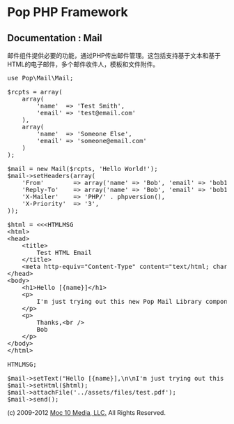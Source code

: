 Pop PHP Framework
=================

Documentation : Mail
--------------------

邮件组件提供必要的功能，通过PHP传出邮件管理。这包括支持基于文本和基于HTML的电子邮件，多个邮件收件人，模板和文件附件。

<pre>
use Pop\Mail\Mail;

$rcpts = array(
    array(
        'name'  => 'Test Smith',
        'email' => 'test@email.com'
    ),
    array(
        'name'  => 'Someone Else',
        'email' => 'someone@email.com'
    )
);

$mail = new Mail($rcpts, 'Hello World!');
$mail->setHeaders(array(
    'From'        => array('name' => 'Bob', 'email' => 'bob123@gmail.com'),
    'Reply-To'    => array('name' => 'Bob', 'email' => 'bob123@gmail.com'),
    'X-Mailer'    => 'PHP/' . phpversion(),
    'X-Priority'  => '3',
));

$html = &lt;&lt;&lt;HTMLMSG
&lt;html&gt;
&lt;head&gt;
    &lt;title&gt;
        Test HTML Email
    &lt;/title&gt;
    &lt;meta http-equiv="Content-Type" content="text/html; charset=utf-8" /&gt;
&lt;/head&gt;
&lt;body&gt;
    &lt;h1&gt;Hello [{name}]&lt;/h1&gt;
    &lt;p&gt;
        I'm just trying out this new Pop Mail Library component.
    &lt;/p&gt;
    &lt;p&gt;
        Thanks,&lt;br /&gt;
        Bob
    &lt;/p&gt;
&lt;/body&gt;
&lt;/html&gt;

HTMLMSG;

$mail->setText("Hello [{name}],\n\nI'm just trying out this new Pop Mail component.\n\nThanks,\nBob\n\n");
$mail->setHtml($html);
$mail->attachFile('../assets/files/test.pdf');
$mail->send();
</pre>

(c) 2009-2012 [Moc 10 Media, LLC.](http://www.moc10media.com) All Rights Reserved.
